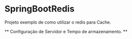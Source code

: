 # SpringBootRedis

Projeto exemplo de como utilizar o redis para Cache.

** Configuração de Servidor e Tempo de armazenamento. **